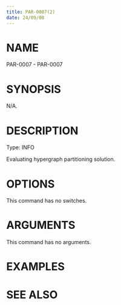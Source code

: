```yaml
---
title: PAR-0007(2)
date: 24/09/08
---
```


# NAME

PAR-0007 - PAR-0007

# SYNOPSIS

N/A.

# DESCRIPTION

Type: INFO

Evaluating hypergraph partitioning solution.

# OPTIONS

This command has no switches.

# ARGUMENTS

This command has no arguments.

# EXAMPLES

# SEE ALSO
